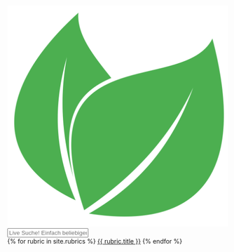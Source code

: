 <div class="sticky-top bg-success header">
  <div class="container">
    <div class="custom-search-input">
      <div class="input-group">
        <div class="input-group-prepend">
          <a
            href="/"
            class="btn btn-outline-success btn-sm"
            aria-haspopup="false"
            aria-expanded="false"
          >
            <img class="logo" src='/assets/images/logo_v1_alpha.png' }} />
          </a>
        </div>
        <input
          id="search-input"
          type="text"
          class="form-control"
          placeholder="Live Suche! Einfach beliebigen Suchbegriff eingeben"
          autocomplete="off"
        />
      </div>
      <div class="btn-group mt-2" role="group" aria-label="First group">
        {% for rubric in site.rubrics %}
        <a href="{{ rubric.url }}" class="btn btn-linkt text-light btn-sm">{{ rubric.title }}</a>
        {% endfor %}
      </div>
    </div>
  </div>
  <div class="overlay container-fluid">
    <div class="container" id="results-container"></div>
  </div>
</div>

<!-- Script pointing to search-script.js -->
<script src="/assets/js/simple-jekyll-search.min.js" type="text/javascript"></script>

<!-- Configuration -->
<script>
  SimpleJekyllSearch({
    searchInput: document.getElementById('search-input'),
    resultsContainer: document.getElementById('results-container'),
    json: '/search.json'
  });
</script>
